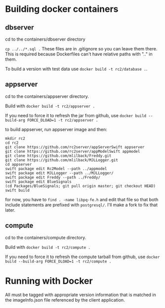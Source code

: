 # Building docker containers

## dbserver

cd to the containers/dbserver directory

`cp ../../*.sql .` These files are in .gitignore so you can leave them there. This is required because Dockerfiles can't have relative paths with ".." in them.

To build a version with test data use `docker build -t rc2/database .`. 

## appserver

cd to the containers/appserver directory.

Build with `docker build -t rc2/appserver .`

If you need to force it to refresh the jar from github, use `docker build --build-arg FORCE_DLOAD=1 -t rc2/appserver .`

to build appserver, run appserver image and then:

```
mkdir rc2
cd rc2
git clone https://github.com/rc2server/appServerSwift appserver
git clone https://github.com/rc2server/appModelSwift appmodel
git clone https://github.com/mlilback/Freddy.git
git clone https://github.com/mlilback/MJLLogger.git
cd appserver
swift package edit Rc2Model --path ../appmodel
swift package edit MJLLogger --path ../MJLLogger/
swift package edit Freddy --path ../Freddy/
swift package edit BlueSignals
(cd Packages/BlueSignals; git pull origin master; git checkout HEAD)
swift build
```

for  now, you have to `find . -name libpq-fe.h` and edit that file so that both include statements are prefixed with `postgresql/`. I'll make a fork to fix that later.

## compute

cd to the containers/compute directory.

Build with `docker build -t rc2/compute .`

If you need to force it to refresh the compute tarball from github, use `docker build --build-arg FORCE_DLOAD=1 -t rc2/compute .`

# Running with Docker

All must be tagged with appropriate version information that is matched in the imageInfo.json file referenced by the client application.
